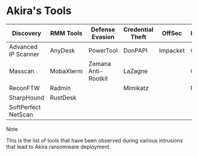 # Akira's Tools

| Discovery | RMM Tools | Defense Evasion | Credential Theft | OffSec | Networking | LOLBAS | Exfiltration |
|---|---|---|---|---|---|---|---|
| Advanced IP Scanner | AnyDesk | PowerTool | DonPAPI | Impacket | Cloudflared | | FileZilla |
| Masscan | MobaXterm | Zemana Anti-Rootkit | LaZagne | | OpenSSH | | MEGA |
| ReconFTW | Radmin | | Mimikatz | | Ngrok | | RClone |
| SharpHound | RustDesk | | | | | | Temp[.]sh |
| SoftPerfect NetScan | | | | | | | WinSCP |

> [!NOTE]
> This is the list of tools that have been observed during various intrusions that lead to Akira ransomware deployment.
